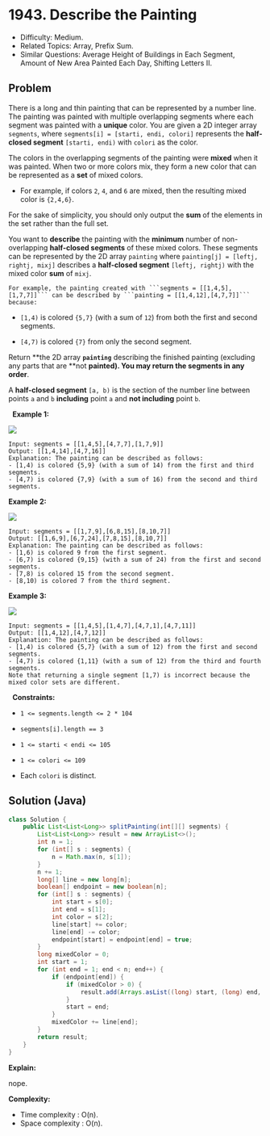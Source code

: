 # 1943. Describe the Painting

- Difficulty: Medium.
- Related Topics: Array, Prefix Sum.
- Similar Questions: Average Height of Buildings in Each Segment, Amount of New Area Painted Each Day, Shifting Letters II.

## Problem

There is a long and thin painting that can be represented by a number line. The painting was painted with multiple overlapping segments where each segment was painted with a **unique** color. You are given a 2D integer array ```segments```, where ```segments[i] = [starti, endi, colori]``` represents the **half-closed segment** ```[starti, endi)``` with ```colori``` as the color.

The colors in the overlapping segments of the painting were **mixed** when it was painted. When two or more colors mix, they form a new color that can be represented as a **set** of mixed colors.


	
- For example, if colors ```2```, ```4```, and ```6``` are mixed, then the resulting mixed color is ```{2,4,6}```.


For the sake of simplicity, you should only output the **sum** of the elements in the set rather than the full set.

You want to **describe** the painting with the **minimum** number of non-overlapping **half-closed segments** of these mixed colors. These segments can be represented by the 2D array ```painting``` where ```painting[j] = [leftj, rightj, mixj]``` describes a **half-closed segment** ```[leftj, rightj)``` with the mixed color **sum** of ```mixj```.


	For example, the painting created with ```segments = [[1,4,5],[1,7,7]]``` can be described by ```painting = [[1,4,12],[4,7,7]]``` because:

	
		
- ```[1,4)``` is colored ```{5,7}``` (with a sum of ```12```) from both the first and second segments.
		
- ```[4,7)``` is colored ```{7}``` from only the second segment.
	
	


Return **the 2D array **```painting```** describing the finished painting (excluding any parts that are **not **painted). You may return the segments in **any order****.

A **half-closed segment** ```[a, b)``` is the section of the number line between points ```a``` and ```b``` **including** point ```a``` and **not including** point ```b```.

 
**Example 1:**

![](https://assets.leetcode.com/uploads/2021/06/18/1.png)

```
Input: segments = [[1,4,5],[4,7,7],[1,7,9]]
Output: [[1,4,14],[4,7,16]]
Explanation: The painting can be described as follows:
- [1,4) is colored {5,9} (with a sum of 14) from the first and third segments.
- [4,7) is colored {7,9} (with a sum of 16) from the second and third segments.
```

**Example 2:**

![](https://assets.leetcode.com/uploads/2021/06/18/2.png)

```
Input: segments = [[1,7,9],[6,8,15],[8,10,7]]
Output: [[1,6,9],[6,7,24],[7,8,15],[8,10,7]]
Explanation: The painting can be described as follows:
- [1,6) is colored 9 from the first segment.
- [6,7) is colored {9,15} (with a sum of 24) from the first and second segments.
- [7,8) is colored 15 from the second segment.
- [8,10) is colored 7 from the third segment.
```

**Example 3:**

![](https://assets.leetcode.com/uploads/2021/07/04/c1.png)

```
Input: segments = [[1,4,5],[1,4,7],[4,7,1],[4,7,11]]
Output: [[1,4,12],[4,7,12]]
Explanation: The painting can be described as follows:
- [1,4) is colored {5,7} (with a sum of 12) from the first and second segments.
- [4,7) is colored {1,11} (with a sum of 12) from the third and fourth segments.
Note that returning a single segment [1,7) is incorrect because the mixed color sets are different.
```

 
**Constraints:**


	
- ```1 <= segments.length <= 2 * 104```
	
- ```segments[i].length == 3```
	
- ```1 <= starti < endi <= 105```
	
- ```1 <= colori <= 109```
	
- Each ```colori``` is distinct.



## Solution (Java)

```java
class Solution {
    public List<List<Long>> splitPainting(int[][] segments) {
        List<List<Long>> result = new ArrayList<>();
        int n = 1;
        for (int[] s : segments) {
            n = Math.max(n, s[1]);
        }
        n += 1;
        long[] line = new long[n];
        boolean[] endpoint = new boolean[n];
        for (int[] s : segments) {
            int start = s[0];
            int end = s[1];
            int color = s[2];
            line[start] += color;
            line[end] -= color;
            endpoint[start] = endpoint[end] = true;
        }
        long mixedColor = 0;
        int start = 1;
        for (int end = 1; end < n; end++) {
            if (endpoint[end]) {
                if (mixedColor > 0) {
                    result.add(Arrays.asList((long) start, (long) end, mixedColor));
                }
                start = end;
            }
            mixedColor += line[end];
        }
        return result;
    }
}
```

**Explain:**

nope.

**Complexity:**

* Time complexity : O(n).
* Space complexity : O(n).

